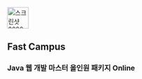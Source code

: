 <img width="49" alt="스크린샷 2020-10-20 오전 2 16 27" src="https://user-images.githubusercontent.com/30459523/96489331-4487e980-127a-11eb-9705-44b6c163b3c3.png"> 



## Fast Campus

### Java 웹 개발 마스터 올인원 패키지 Online
